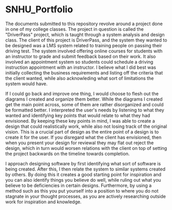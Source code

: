 # SNHU_Portfolio

The documents submitted to this repository revolve around a project done in one of my college classes. The project in question is called the "DriverPass" project, which is taught through a system analysis and design class. The client of this project is DriverPass, and the system they wanted to be designed was a LMS system related to training people on passing their driving test. The system involved offering online courses for students with an instructor to grade and submit feedback based on their work. It also involved an appointment system so students could schedule a driving instruction appointment with an instructor. I believe what I did best was initially collecting the business requirements and listing off the criteria that the client wanted, while also acknowleding what sort of limitations the system would have. 

If I could go back and improve one thing, I would choose to flesh out the diagrams I created and organize them better. While the diagrams I created get the main point across, some of them are rather disorganized and could be formatted better. I interpreted the user's needs by listening to what they wanted and identifying key points that would relate to what they had envisioned. By keeping these key points in mind, I was able to create a design that could realistically work, while also not losing track of the original vision. This is a crucial part of design as the entire point of a design is to create it for the user. If you disregard what the client has envisioned, then when you present your design for reviewal they may flat out reject the design, which in turn would worsen relations with the client on top of setting the project backwards on the timeline towards completion. 

I approach designing software by first identifying what sort of software is being created. After this, I then relate the system to similar systems created by others. By doing this it creates a good starting point for inspiration and you can also identify things you believe do well, while ruling out what you believe to be deficiencies in certain designs. Furthermore, by using a method such as this you put yourself into a position to where you do not stagnate in your thought processes, as you are actively researching outside work for inspiration and knowledge. 

